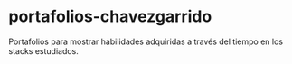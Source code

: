 # portafolios-chavezgarrido
Portafolios para mostrar habilidades adquiridas a través del tiempo en los stacks estudiados.
